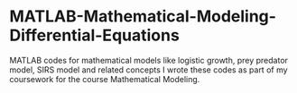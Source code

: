 # MATLAB-Mathematical-Modeling-Differential-Equations
MATLAB codes for mathematical models like logistic growth, prey predator model, SIRS model and related concepts
I wrote these codes as part of my coursework for the course Mathematical Modeling.
